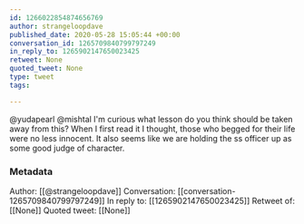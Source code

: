 ```yaml
---
id: 1266022854874656769
author: strangeloopdave
published_date: 2020-05-28 15:05:44 +00:00
conversation_id: 1265709840799797249
in_reply_to: 1265902147650023425
retweet: None
quoted_tweet: None
type: tweet
tags:

---
```


@yudapearl @mishtal I'm curious what lesson do you think should be taken away from this? When I first read it I thought, those who begged for their life were no less innocent. It also seems like we are holding the ss officer up as some good judge of character.

### Metadata

Author: [[@strangeloopdave]]
Conversation: [[conversation-1265709840799797249]]
In reply to: [[1265902147650023425]]
Retweet of: [[None]]
Quoted tweet: [[None]]
